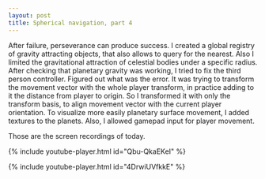 ```yaml
---
layout: post
title: Spherical navigation, part 4
---
```

After failure, perseverance can produce success.
I created a global registry of gravity attracting objects, that also allows to query for the nearest.
Also I limited the gravitational attraction of celestial bodies under a specific radius.
After checking that planetary gravity was working, I tried to fix the third person controller.
Figured out what was the error.
It was trying to transform the movement vector with the whole player transform, in practice adding to it the distance from player to origin.
So I transformed it with only the transform basis, to align movement vector with the current player orientation.
To visualize more easily planetary surface movement, I added textures to the planets.
Also, I allowed gamepad input for player movement.

Those are the screen recordings of today.

{% include youtube-player.html id="Qbu-QkaEKeI" %}

{% include youtube-player.html id="4DrwiUVfkkE" %}
